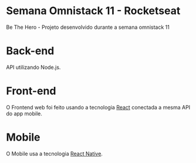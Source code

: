 # Semana Omnistack 11 - Rocketseat
Be The Hero - Projeto desenvolvido durante a semana omnistack 11
 
# Back-end

API utilizando Node.js.

# Front-end

O Frontend web foi feito usando a tecnologia <a href="https://pt-br.reactjs.org/">React</a> conectada a mesma API do app mobile.

# Mobile

O Mobile usa a tecnologia <a href="https://facebook.github.io/react-native/">React Native</a>.

